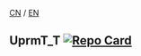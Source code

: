 [CN](README.md) / [EN](README_EN.md)
## UprmT_T [![Repo Card](https://github-readme-stats.vercel.app/api/pin/?username=GQFth&repo=UprmT_T&theme=vue&show_owner=true)](https://github.com/GQFth/UprmT_T)
